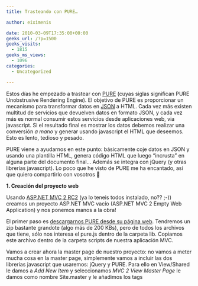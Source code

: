 ```yaml
---
title: Trasteando con PURE…

author: eiximenis

date: 2010-03-09T17:35:00+00:00
geeks_url: /?p=1500
geeks_visits:
  - 1815
geeks_ms_views:
  - 1096
categories:
  - Uncategorized

---
```

Estos días he empezado a trastear con <a target="_blank" href="http://beebole.com/pure/demos/" rel="noopener noreferrer">PURE</a> (cuyas siglas significan PURE Unobstrusive Rendering Engine). El objetivo de PURE es proporcionar un mecanismo para transformar datos en <a target="_blank" href="http://es.wikipedia.org/wiki/JSON" rel="noopener noreferrer">JSON</a> a HTML. Cada vez más existen multitud de servicios que devuelven datos en formato JSON, y cada vez más es normal consumir estos servicios desde aplicaciones web, via javascript. Si el resultado final es mostrar los datos debemos realizar una conversión _a mano_ y generar usando javascript el HTML que deseemos. Esto es lento, tedioso y pesado.

<!--more-->

PURE viene a ayudarnos en este punto: básicamente coje datos en JSON y usando una plantilla HTML, genera código HTML que luego &ldquo;incrusta&rdquo; en alguna parte del documento final... Además se integra con jQuery (y otras librerías javascript). Lo poco que he visto de PURE me ha encantado, así que quiero compartirlo con vosotros 🙂

**1. Creación del proyecto web**

Usando <a target="_blank" href="http://www.microsoft.com/downloads/details.aspx?FamilyID=7aba081a-19b9-44c4-a247-3882c8f749e3&displaylang=en" rel="noopener noreferrer">ASP.NET MVC 2 RC2</a> (ya lo teneis todos instalado, no?? ;-)) creamos un proyecto ASP.NET MVC vacío (ASP.NET MVC 2 Empty Web Application) y nos ponemos manos a la obra!

El primer paso es <a target="_blank" href="http://beebole.com/pure/" rel="noopener noreferrer">descargarnos PURE desde su página web</a>. Tendremos un zip bastante grandote (algo más de 200 KBs), pero de todos los archivos que tiene, sólo nos interesa el pure.js dentro de la carpeta lib. Copiamos este archivo dentro de la carpeta scripts de nuestra aplicación MVC.

Vamos a crear ahora la master page de nuestro proyecto: no vamos a meter mucha cosa en la master page, simplemente vamos a incluir las dos librerias javascript que usaremos: jQuery y PURE. Para ello en View/Shared le damos a _Add New Item_ y seleccionamos _MVC 2 View Master Page_ le damos como nombre Site.master y le añadimos los tags <script> necesarios (dentro del head):

<div id="codeSnippetWrapper" style="text-align: left; line-height: 12pt; background-color: #f4f4f4; margin: 20px 0px 10px; width: 97.5%; font-family: 'Courier New', courier, monospace; direction: ltr; max-height: 200px; font-size: 8pt; overflow: auto; cursor: text; border: silver 1px solid; padding: 4px;">
  <pre id="codeSnippet" style="text-align: left; line-height: 12pt; background-color: #f4f4f4; margin: 0em; width: 100%; font-family: 'Courier New', courier, monospace; direction: ltr; color: black; font-size: 8pt; overflow: visible; border-style: none; padding: 0px;">&lt;script src=<span style="color: #006080">"../../Scripts/jquery-1.4.1.js"</span>&gt;&lt;/script&gt;<br />&lt;script src=<span style="color: #006080">"../../Scripts/pure.js"</span>&gt;&lt;/script&gt;</pre>
  
  <p>
    </div> 
    
    <p>
      Ahora vamos a crear un controlador que nos devuelva datos en JSON... Vamos a la carpeta Controllers, le damos a <em>Add Controller </em>y le damos un nombre (en mi caso HomeController). Esto nos creará el archivo HomeController.cs, con la clase <em>HomeController </em>con un método Index.
    </p>
    
    <p>
      Vamos a crear ahora una clase cualquiera con datos que vamos a devolver. En la carpeta Models agregamos la clase TwitterUsers:
    </p>
    
    <div id="codeSnippetWrapper" style="text-align: left; line-height: 12pt; background-color: #f4f4f4; margin: 20px 0px 10px; width: 97.5%; font-family: 'Courier New', courier, monospace; direction: ltr; max-height: 200px; font-size: 8pt; overflow: auto; cursor: text; border: silver 1px solid; padding: 4px;">
      <pre id="codeSnippet" style="text-align: left; line-height: 12pt; background-color: #f4f4f4; margin: 0em; width: 100%; font-family: 'Courier New', courier, monospace; direction: ltr; color: black; font-size: 8pt; overflow: visible; border-style: none; padding: 0px;"><span style="color: #0000ff">public</span> <span style="color: #0000ff">class</span> TwitterUser<br />{<br />    <span style="color: #0000ff">public</span> string Name { get; set; }<br />    <span style="color: #0000ff">public</span> string Twitter { get; set; }<br />}</pre>
      
      <p>
        </div> 
        
        <p>
          Finalmente en el método Index de nuestro HomeController, creamos una Lista de <em>TwitterUser</em>s y la devolvemos:
        </p>
        
        <div id="codeSnippetWrapper" style="text-align: left; line-height: 12pt; background-color: #f4f4f4; margin: 20px 0px 10px; width: 97.5%; font-family: 'Courier New', courier, monospace; direction: ltr; max-height: 200px; font-size: 8pt; overflow: auto; cursor: text; border: silver 1px solid; padding: 4px;">
          <pre id="codeSnippet" style="text-align: left; line-height: 12pt; background-color: #f4f4f4; margin: 0em; width: 100%; font-family: 'Courier New', courier, monospace; direction: ltr; color: black; font-size: 8pt; overflow: visible; border-style: none; padding: 0px;"><span style="color: #0000ff">public</span> ActionResult Index()<br />{<br />    var data = <span style="color: #0000ff">new</span> List&lt;TwitterUser&gt; {<br />        <span style="color: #0000ff">new</span> TwitterUser() { Name=<span style="color: #006080">"Eduard Tom&agrave;s"</span>, Twitter=<span style="color: #006080">"eiximenis"</span>},<br />        <span style="color: #0000ff">new</span> TwitterUser() { Name=<span style="color: #006080">"José Miguel Torres"</span>, Twitter=<span style="color: #006080">"alegrebandolero"</span>},<br />        <span style="color: #0000ff">new</span> TwitterUser() { Name=<span style="color: #006080">"Gisela Torres"</span>, Twitter=<span style="color: #006080">"0GiS0"</span>},<br />        <span style="color: #0000ff">new</span> TwitterUser() { Name=<span style="color: #006080">"David Salgado"</span>, Twitter=<span style="color: #006080">"davidsb"</span>},<br />        <span style="color: #0000ff">new</span> TwitterUser() { Name=<span style="color: #006080">"Toni Recio"</span>, Twitter=<span style="color: #006080">"stormc23"</span>},<br />    };<br />    <span style="color: #0000ff">return</span> Json(data, JsonRequestBehavior.AllowGet);<br />}</pre>
          
          <p>
            </div> 
            
            <p>
              Fíjaos en el uso de Json para devolver los datos en formato JSON y el parámetro JsonRequestBehavior para permitir devolver datos JSON usando GET (<a target="_blank" href="/blogs/jmaguilar/archive/2010/03/03/cambios-en-el-retorno-de-datos-json-con-mvc-2.aspx" rel="noopener noreferrer">ver el post de José M. Aguilar para más información</a>).
            </p>
            
            <p>
              &nbsp;
            </p>
            
            <p>
              &nbsp;
            </p>
            
            <p>
              Si ponemos el proyecto en marcha y dirigimos Firefox a la URL /Home/Index veremos (gracias Firebug!) nuestros datos en JSON:
            </p>
            
            <p>
              <a href="/cfs-file.ashx/__key/CommunityServer.Blogs.Components.WeblogFiles/etomas/image_5F00_0289B019.png"><img height="86" width="244" src="/cfs-file.ashx/__key/CommunityServer.Blogs.Components.WeblogFiles/etomas/image_5F00_thumb_5F00_65FC986B.png" alt="image" border="0" title="image" style="border-bottom: 0px; border-left: 0px; display: inline; border-top: 0px; border-right: 0px" /></a>
            </p>
            
            <p>
              Es fácil mandar datos en JSON usando ASP.NET MVC, eh?? 😉
            </p>
            
            <p>
              <strong>2. Crear una vista para ver los datos</strong>
            </p>
            
            <p>
              Vamos ahora a crear una vista para ver esos datos usando jQuery y PURE. Para ello primero debemos crear una acción en nuestro controlador Home que nos muestre la vista:
            </p>
            
            <div id="codeSnippetWrapper" style="text-align: left; line-height: 12pt; background-color: #f4f4f4; margin: 20px 0px 10px; width: 97.5%; font-family: 'Courier New', courier, monospace; direction: ltr; max-height: 200px; font-size: 8pt; overflow: auto; cursor: text; border: silver 1px solid; padding: 4px;">
              <pre id="codeSnippet" style="text-align: left; line-height: 12pt; background-color: #f4f4f4; margin: 0em; width: 100%; font-family: 'Courier New', courier, monospace; direction: ltr; color: black; font-size: 8pt; overflow: visible; border-style: none; padding: 0px;"><span style="color: #0000ff">public</span> ActionResult List()<br />{<br />    <span style="color: #0000ff">return</span> View();<br />}</pre>
              
              <p>
                </div> 
                
                <p>
                  Una vez hecho añadimos la carpeta Home dentro de Views y creamos una vista (<em>Add View</em>) llamada List.
                </p>
                
                <p>
                  Ahora nos toca añadir el código en la vista para:
                </p>
                
                <ul>
                  <li>
                    Hacer una llamada AJAX a la url /Home/Index para obtener los datos en JSON
                  </li>
                  <li>
                    Usar PURE para mostrarlos
                  </li>
                </ul>
                
                <p>
                  El primer punto es casi trivial gracias a jQuery. Añadimos el siguiente tag <script> justo antes del <h2>:
                </p>
                
                <div id="codeSnippetWrapper" style="text-align: left; line-height: 12pt; background-color: #f4f4f4; margin: 20px 0px 10px; width: 97.5%; font-family: 'Courier New', courier, monospace; direction: ltr; max-height: 200px; font-size: 8pt; overflow: auto; cursor: text; border: silver 1px solid; padding: 4px;">
                  <pre id="codeSnippet" style="text-align: left; line-height: 12pt; background-color: #f4f4f4; margin: 0em; width: 100%; font-family: 'Courier New', courier, monospace; direction: ltr; color: black; font-size: 8pt; overflow: visible; border-style: none; padding: 0px;">&lt;script type=<span style="color: #006080">"text/javascript"</span>&gt;<br />    $(document).ready(<span style="color: #0000ff">function</span>() {<br />        <span style="color: #0000ff">var</span> url=<span style="color: #006080">"&lt;%= Url.Action("</span>Index<span style="color: #006080">", "</span>Home<span style="color: #006080">") %&gt;"</span>;<br />        $.getJSON(url, process);<br />    });<br />    <br />    <span style="color: #0000ff">function</span> process(data)<br />    {<br />        <span style="color: #008000">// Código para procesar el resultado json</span><br />    }<br />&lt;/script&gt; </pre>
                  
                  <p>
                    </div> 
                    
                    <p>
                      El método getJSON de jQuery es quien realiza todo el trabajo: Llama a una url usando AJAX y cuando la llamada devuelve llama a una función de callback (process).
                    </p>
                    
                    <p>
                      &nbsp;
                    </p>
                    
                    <p>
                      Vamos ahora a usar PURE para convertir los datos en JSON a datos en HTML.
                    </p>
                    
                    <p>
                      <strong>3. Usando PURE...</strong>
                    </p>
                    
                    <p>
                      Para usar PURE necesitamos tres cosas:
                    </p>
                    
                    <ol>
                      <li>
                        Unos datos en JSON (ya los tenemos!)
                      </li>
                      <li>
                        Una plantilla HTML
                      </li>
                      <li>
                        Unas reglas de conversión (directivas).
                      </li>
                    </ol>
                    
                    <p>
                      La plantilla HTML es simple y se coloca en la propia página, en el sitio donde queremos que se coloque el HTML generado por pure. En nuestro caso en la vista List:
                    </p>
                    
                    <div id="codeSnippetWrapper" style="text-align: left; line-height: 12pt; background-color: #f4f4f4; margin: 20px 0px 10px; width: 97.5%; font-family: 'Courier New', courier, monospace; direction: ltr; max-height: 200px; font-size: 8pt; overflow: auto; cursor: text; border: silver 1px solid; padding: 4px;">
                      <pre id="codeSnippet" style="text-align: left; line-height: 12pt; background-color: #f4f4f4; margin: 0em; width: 100%; font-family: 'Courier New', courier, monospace; direction: ltr; color: black; font-size: 8pt; overflow: visible; border-style: none; padding: 0px;"><span style="color: #0000ff">&lt;</span><span style="color: #800000">div</span> <span style="color: #ff0000">id</span><span style="color: #0000ff">="puredata"</span><span style="color: #0000ff">&gt;</span><br />    <span style="color: #0000ff">&lt;</span><span style="color: #800000">ul</span><span style="color: #0000ff">&gt;</span><br />        <span style="color: #0000ff">&lt;</span><span style="color: #800000">li</span><span style="color: #0000ff">&gt;&lt;/</span><span style="color: #800000">li</span><span style="color: #0000ff">&gt;</span><br />    <span style="color: #0000ff">&lt;/</span><span style="color: #800000">ul</span><span style="color: #0000ff">&gt;</span><br /><span style="color: #0000ff">&lt;/</span><span style="color: #800000">div</span><span style="color: #0000ff">&gt;</span></pre>
                      
                      <p>
                        </div> 
                        
                        <p>
                          El div <em>puredata</em> es nuestra plantilla, en nuestro caso vamos a generar una lista (ul) de elementos (li) a partir de los datos JSON.
                        </p>
                        
                        <p>
                          Ahora biene lo &ldquo;bueno&rdquo;... las reglas de conversión.
                        </p>
                        
                        <p>
                          En PURE las reglas de conversión (directivas les llaman ellos) se especifican <strong>usando variables javascript</strong> que básicamente tienen este formato:
                        </p>
                        
                        <div id="codeSnippetWrapper" style="text-align: left; line-height: 12pt; background-color: #f4f4f4; margin: 20px 0px 10px; width: 97.5%; font-family: 'Courier New', courier, monospace; direction: ltr; max-height: 200px; font-size: 8pt; overflow: auto; cursor: text; border: silver 1px solid; padding: 4px;">
                          <pre id="codeSnippet" style="text-align: left; line-height: 12pt; background-color: #f4f4f4; margin: 0em; width: 100%; font-family: 'Courier New', courier, monospace; direction: ltr; color: black; font-size: 8pt; overflow: visible; border-style: none; padding: 0px;"><span style="color: #0000ff">var</span> directive={<span style="color: #006080">'selector'</span> : <span style="color: #006080">'valor'</span>};<br /></pre>
                          
                          <p>
                            </div> 
                            
                            <p>
                              Donde <em>selector</em> es un selector (CSS) para seleccionar un elemento <em>dentro</em> de la plantilla y valor es un valor (propiedad) del elemento json. Nuestro caso es un poco más complejo, ya que queremos mostrar <strong>una lista</strong> de valores. En este caso debemos usar la sintaxis extendida de directivas:
                            </p>
                            
                            <div id="codeSnippetWrapper" style="text-align: left; line-height: 12pt; background-color: #f4f4f4; margin: 20px 0px 10px; width: 97.5%; font-family: 'Courier New', courier, monospace; direction: ltr; max-height: 200px; font-size: 8pt; overflow: auto; cursor: text; border: silver 1px solid; padding: 4px;">
                              <pre id="codeSnippet" style="text-align: left; line-height: 12pt; background-color: #f4f4f4; margin: 0em; width: 100%; font-family: 'Courier New', courier, monospace; direction: ltr; color: black; font-size: 8pt; overflow: visible; border-style: none; padding: 0px;"><span style="color: #0000ff">var</span> directive={<br />  <span style="color: #006080">'selector'</span> :  {<br />    <span style="color: #006080">'variable-loop&lt;-coleccion json'</span>: {<br />        directivas-del-loop<br />    }<br />};</pre>
                              
                              <p>
                                </div> 
                                
                                <p>
                                  Escrito así parece un poco lioso, pero veamos un ejemplo de como sería nuestra directiva si lo que queremos es mostrar el nombre de nuestros usuarios de Twitter:
                                </p>
                                
                                <div id="codeSnippetWrapper" style="text-align: left; line-height: 12pt; background-color: #f4f4f4; margin: 20px 0px 10px; width: 97.5%; font-family: 'Courier New', courier, monospace; direction: ltr; max-height: 200px; font-size: 8pt; overflow: auto; cursor: text; border: silver 1px solid; padding: 4px;">
                                  <pre id="codeSnippet" style="text-align: left; line-height: 12pt; background-color: #f4f4f4; margin: 0em; width: 100%; font-family: 'Courier New', courier, monospace; direction: ltr; color: black; font-size: 8pt; overflow: visible; border-style: none; padding: 0px;"><span style="color: #0000ff">var</span> directive = {<br />    <span style="color: #006080">'li'</span> :{<br />        <span style="color: #006080">'user&lt;-'</span>:{<br />            <span style="color: #006080">'.'</span>: <span style="color: #006080">'user.Name'</span><br />        }<br />    }<br />};</pre>
                                  
                                  <p>
                                    </div> 
                                    
                                    <p>
                                      Si diseccionamos por parte la directiva:
                                    </p>
                                    
                                    <ul>
                                      <li>
                                        user<- Significa que vaya iterando <strong>directamente</strong> sobre los elementos de los datos json (nuestro objeto json ya es por sí un array).
                                      </li>
                                      <li>
                                        El operador punto (.) se refiere al propio elemento que se está generando.
                                      </li>
                                    </ul>
                                    
                                    <p>
                                      Así estamos indicando que <strong>por cada elemento</strong> del array json <strong>genere un tag li</strong> y que coloque como <strong>texto</strong> del <strong>propio tag li</strong> el valor de la propiedad <strong>Name </strong>del elemento actual.
                                    </p>
                                    
                                    <p>
                                      Finalmente sólo nos queda realizar la llamada para que PURE realice la generación del HTML... como PURE se integra con jQuery, eso es tan sencillo como:
                                    </p>
                                    
                                    <div id="codeSnippetWrapper" style="text-align: left; line-height: 12pt; background-color: #f4f4f4; margin: 20px 0px 10px; width: 97.5%; font-family: 'Courier New', courier, monospace; direction: ltr; max-height: 200px; font-size: 8pt; overflow: auto; cursor: text; border: silver 1px solid; padding: 4px;">
                                      <pre id="codeSnippet" style="text-align: left; line-height: 12pt; background-color: #f4f4f4; margin: 0em; width: 100%; font-family: 'Courier New', courier, monospace; direction: ltr; color: black; font-size: 8pt; overflow: visible; border-style: none; padding: 0px;">$(<span style="color: #006080">"#puredata"</span>).render(data, directive);</pre>
                                      
                                      <p>
                                        </div> 
                                        
                                        <p>
                                          Con esto le decimos a PURE que use la plantilla dentro del div cuyo id es &ldquo;puredata&rdquo; y que la aplique a los datos indicados con las reglas que le decimos.
                                        </p>
                                        
                                        <p>
                                          Y el resultado es el que esperamos:
                                        </p>
                                        
                                        <p>
                                          <a href="/cfs-file.ashx/__key/CommunityServer.Blogs.Components.WeblogFiles/etomas/image_5F00_5839B696.png"><img height="189" width="244" src="/cfs-file.ashx/__key/CommunityServer.Blogs.Components.WeblogFiles/etomas/image_5F00_thumb_5F00_03BA0F2C.png" alt="image" border="0" title="image" style="border-bottom: 0px; border-left: 0px; display: inline; border-top: 0px; border-right: 0px" /></a>
                                        </p>
                                        
                                        <p>
                                          Que... impresionante, eh??? 🙂
                                        </p>
                                        
                                        <p>
                                          Otra demo... vamos a generar junto con el nombre, el enlace al twitter de cada persona.
                                        </p>
                                        
                                        <p>
                                          Primero modificamos la plantilla para que quede de la siguiente manera:
                                        </p>
                                        
                                        <div id="codeSnippetWrapper" style="text-align: left; line-height: 12pt; background-color: #f4f4f4; margin: 20px 0px 10px; width: 97.5%; font-family: 'Courier New', courier, monospace; direction: ltr; max-height: 200px; font-size: 8pt; overflow: auto; cursor: text; border: silver 1px solid; padding: 4px;">
                                          <pre id="codeSnippet" style="text-align: left; line-height: 12pt; background-color: #f4f4f4; margin: 0em; width: 100%; font-family: 'Courier New', courier, monospace; direction: ltr; color: black; font-size: 8pt; overflow: visible; border-style: none; padding: 0px;"><span style="color: #0000ff">&lt;</span><span style="color: #800000">div</span> <span style="color: #ff0000">id</span><span style="color: #0000ff">="puredata"</span><span style="color: #0000ff">&gt;</span><br />    <span style="color: #0000ff">&lt;</span><span style="color: #800000">ul</span><span style="color: #0000ff">&gt;</span><br />        <span style="color: #0000ff">&lt;</span><span style="color: #800000">li</span><span style="color: #0000ff">&gt;&lt;</span><span style="color: #800000">span</span><span style="color: #0000ff">&gt;&lt;/</span><span style="color: #800000">span</span><span style="color: #0000ff">&gt;</span> <span style="color: #0000ff">&lt;</span><span style="color: #800000">a</span> <span style="color: #ff0000">href</span><span style="color: #0000ff">="http://twitter.com/"</span><span style="color: #0000ff">&gt;</span>Ver su twitter<span style="color: #0000ff">&lt;/</span><span style="color: #800000">a</span><span style="color: #0000ff">&gt;&lt;/</span><span style="color: #800000">li</span><span style="color: #0000ff">&gt;</span><br />    <span style="color: #0000ff">&lt;/</span><span style="color: #800000">ul</span><span style="color: #0000ff">&gt;</span><br /><span style="color: #0000ff">&lt;/</span><span style="color: #800000">div</span><span style="color: #0000ff">&gt;</span></pre>
                                          
                                          <p>
                                            </div> 
                                            
                                            <p>
                                              El tag <span> contendrá el nombre y en el atibuto href del tag <a> vamos a añadir su nombre de usuario de twitter... La directiva que debemos usar es:
                                            </p>
                                            
                                            <div id="codeSnippetWrapper" style="text-align: left; line-height: 12pt; background-color: #f4f4f4; margin: 20px 0px 10px; width: 97.5%; font-family: 'Courier New', courier, monospace; direction: ltr; max-height: 200px; font-size: 8pt; overflow: auto; cursor: text; border: silver 1px solid; padding: 4px;">
                                              <pre id="codeSnippet" style="text-align: left; line-height: 12pt; background-color: #f4f4f4; margin: 0em; width: 100%; font-family: 'Courier New', courier, monospace; direction: ltr; color: black; font-size: 8pt; overflow: visible; border-style: none; padding: 0px;"><span style="color: #0000ff">var</span> directive = {<br />    <span style="color: #006080">'li'</span> :{<br />        <span style="color: #006080">'user&lt;-'</span>:{<br />            <span style="color: #006080">'span'</span>: <span style="color: #006080">'user.Name'</span>,<br />            <span style="color: #006080">'a@href+'</span> :<span style="color: #006080">'user.Twitter'</span><br />        }<br />    }<br />};</pre>
                                              
                                              <p>
                                                </div> 
                                                
                                                <p>
                                                  Con esta directiva le indicamos a PURE que: <strong>Por cada elemento </strong>del array json:
                                                </p>
                                                
                                                <ol>
                                                  <li>
                                                    Coja el tag <span> dentro del <li> y coloque el valor de la propiedad Name del elemento
                                                  </li>
                                                  <li>
                                                    Coja el tag <a> dentro del <li> coja el valor del atributo href y le concatene (el + del final) el valor de la propiedad Twitter del elemento.
                                                  </li>
                                                </ol>
                                                
                                                <p>
                                                  Y este es el resultado:
                                                </p>
                                                
                                                <p>
                                                  <a href="/cfs-file.ashx/__key/CommunityServer.Blogs.Components.WeblogFiles/etomas/image_5F00_345CF10A.png"><img height="189" width="244" src="/cfs-file.ashx/__key/CommunityServer.Blogs.Components.WeblogFiles/etomas/image_5F00_thumb_5F00_33D0727B.png" alt="image" border="0" title="image" style="border-bottom: 0px; border-left: 0px; display: inline; border-top: 0px; border-right: 0px" /></a>
                                                </p>
                                                
                                                <p>
                                                  Impresionante... verdad?
                                                </p>
                                                
                                                <p>
                                                  Espero que el post os haya servido para ver un poco en que consiste PURE y el enorme potencial que atesora...
                                                </p>
                                                
                                                <p>
                                                  <a target="_blank" href="http://cid-6521c259e9b1bec6.skydrive.live.com/self.aspx/BurbujasNet/ZipsPosts/PureDemo.zip" rel="noopener noreferrer">Os dejo el .zip con el proyecto final</a> (en mi skydrive).
                                                </p>
                                                
                                                <p>
                                                  Un saludo!!!!
                                                </p>